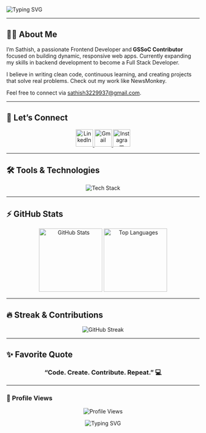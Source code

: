 <!-- Typing Animation Header -->
![Typing SVG](https://readme-typing-svg.demolab.com?font=Fira+Code&weight=600&size=30&pause=1000&color=36BCF7&center=true&vCenter=true&width=600&lines=Hi+👋,+I'm+Sathish;Frontend+Developer;Aspiring+Full+Stack+Engineer;I+Love+Building+Interactive+Web+Apps!+🚀)

---

## 👨‍💻 About Me

I’m Sathish, a passionate Frontend Developer and<strong> GSSoC Contributor</strong> focused on building dynamic, responsive web apps. Currently expanding my skills in backend development to become a Full Stack Developer.

I believe in writing clean code, continuous learning, and creating projects that solve real problems. Check out my work like NewsMonkey.

Feel free to connect via sathish3229937@gmail.com.

---

## 🤝 Let’s Connect

<p align="center">
  <a href="https://linkedin.com/in/sathish-3836a0321" target="_blank">
    <img src="https://skillicons.dev/icons?i=linkedin" width="45" alt="LinkedIn"/>
  </a>
  <a href="mailto:sathish3229937@gmail.com" target="_blank">
    <img src="https://skillicons.dev/icons?i=gmail" width="45" alt="Gmail"/>
  </a>
  <a href="https://instagram.com/yourinstagramusername" target="_blank">
    <img src="https://skillicons.dev/icons?i=instagram" width="45" alt="Instagram"/>
  </a>
</p>

---

## 🛠️ Tools & Technologies

<p align="center">
  <img src="https://skillicons.dev/icons?i=react,js,html,css,tailwind,bootstrap,nodejs,express,mysql,python,java,git,linux,figma,postman,c&theme=dark" alt="Tech Stack" />
</p>

---

## ⚡ GitHub Stats

<p align="center">
  <img height="165" src="https://github-readme-stats.vercel.app/api?username=Sathish1708127&show_icons=true&theme=tokyonight&hide_border=true" alt="GitHub Stats"/>
  <img height="165" src="https://github-readme-stats.vercel.app/api/top-langs?username=Sathish1708127&layout=compact&theme=tokyonight&hide_border=true" alt="Top Languages"/>
</p>

---

## 🔥 Streak & Contributions

<p align="center">
  <img src="https://github-readme-streak-stats.herokuapp.com/?user=Sathish1708127&theme=tokyonight&hide_border=true" alt="GitHub Streak"/>
</p>

<!-- Optional Activity Graph -->
<!--
<p align="center">
  <img src="https://github-readme-activity-graph.vercel.app/graph?username=Sathish1708127&theme=tokyo-night" alt="GitHub Activity Graph"/>
</p>
-->

---

## ✨ Favorite Quote

<h3 align="center">“Code. Create. Contribute. Repeat.” 💻</h3>

---
### 👀 Profile Views
<p align="center">
  <img src="https://komarev.com/ghpvc/?username=Sathish1708127&label=Profile+Views&color=36BCF7&style=for-the-badge" alt="Profile Views"/>
</p>
<!-- Footer Typing Animation -->
<div align="center">

![Typing SVG](https://readme-typing-svg.demolab.com?font=Fira+Code&pause=1000&color=7CFC00&center=true&width=500&lines=Thanks+for+visiting!+⭐;Let's+build+something+amazing+together!)

</div>

